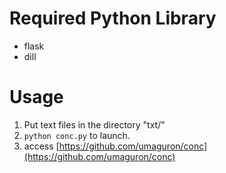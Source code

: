 # Required Python Library
* flask
* dill

# Usage
1. Put text files in the directory "txt/"
2. ```python conc.py``` to launch.
3. access [https://github.com/umaguron/conc](https://github.com/umaguron/conc)
